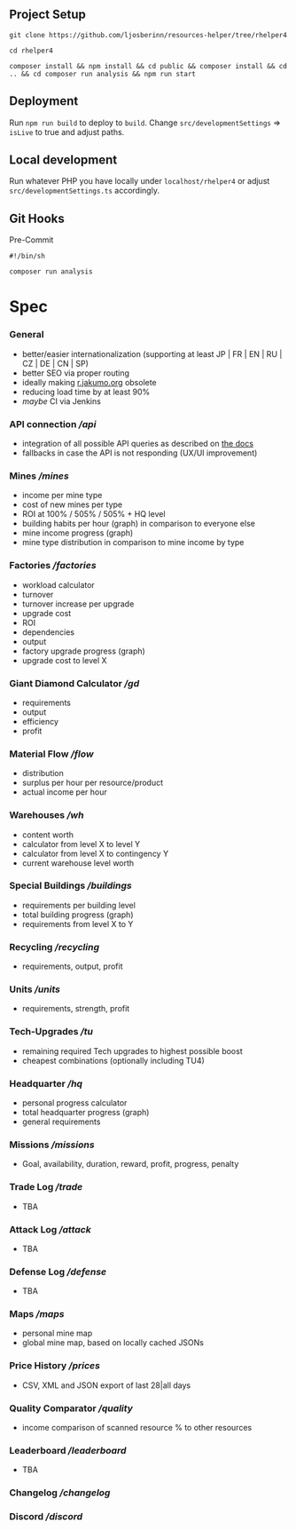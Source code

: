 ## Project Setup

`git clone https://github.com/ljosberinn/resources-helper/tree/rhelper4`

`cd rhelper4`

`composer install && npm install && cd public && composer install && cd .. && cd composer run analysis && npm run start`

## Deployment

Run `npm run build` to deploy to `build`. Change `src/developmentSettings` => `isLive` to true and adjust paths.

## Local development

Run whatever PHP you have locally under `localhost/rhelper4` or adjust `src/developmentSettings.ts` accordingly.

## Git Hooks

Pre-Commit

`#!/bin/sh`

`composer run analysis`

# Spec
### General
- better/easier internationalization (supporting at least JP | FR | EN | RU | CZ | DE | CN | SP)
- better SEO via proper routing
- ideally making [r.jakumo.org](http://r.jakumo.org) obsolete
- reducing load time by at least 90%
- _maybe_ CI via Jenkins
### API connection */api*
- integration of all possible API queries as described on [the docs](https://resources-game.ch/resapi/)
- fallbacks in case the API is not responding (UX/UI improvement)
### Mines */mines*
- income per mine type
- cost of new mines per type
- ROI at 100% / 505% / 505% + HQ level
- building habits per hour (graph) in comparison to everyone else
- mine income progress (graph)
- mine type distribution in comparison to mine income by type
### Factories */factories*
- workload calculator
- turnover
- turnover increase per upgrade
- upgrade cost
- ROI
- dependencies
- output
- factory upgrade progress (graph)
- upgrade cost to level X
### Giant Diamond Calculator */gd*
- requirements
- output
- efficiency
- profit
### Material Flow */flow*
- distribution
- surplus per hour per resource/product
- actual income per hour
### Warehouses */wh*
- content worth
- calculator from level X to level Y
- calculator from level X to contingency Y
- current warehouse level worth
### Special Buildings */buildings*
- requirements per building level
- total building progress (graph)
- requirements from level X to Y
### Recycling */recycling*
- requirements, output, profit
### Units */units*
- requirements, strength, profit
### Tech-Upgrades */tu*
- remaining required Tech upgrades to highest possible boost
- cheapest combinations (optionally including TU4)
### Headquarter */hq*
- personal progress calculator
- total headquarter progress (graph)
- general requirements
### Missions */missions*
- Goal, availability, duration, reward, profit, progress, penalty
### Trade Log */trade*
- TBA
### Attack Log */attack*
- TBA
### Defense Log */defense*
- TBA
### Maps */maps*
- personal mine map
- global mine map, based on locally cached JSONs
### Price History */prices*
- CSV, XML and JSON export of last 28|all days 
### Quality Comparator */quality*
- income comparison of scanned resource % to other resources
### Leaderboard */leaderboard*
- TBA
### Changelog */changelog*
### Discord */discord*

